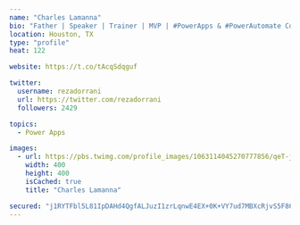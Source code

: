 ```yaml
---
name: "Charles Lamanna"
bio: "Father | Speaker | Trainer | MVP | #PowerApps & #PowerAutomate Community Super User | YouTuber Right-pointing triangle http://youtube.com/c/rezadorrani | Learn - Share - Clockwise rightwards and leftwards open circle arrows"
location: Houston, TX
type: "profile"
heat: 122

website: https://t.co/tAcqSdqguf

twitter:
  username: rezadorrani
  url: https://twitter.com/rezadorrani
  followers: 2429

topics:
  - Power Apps

images:
  - url: https://pbs.twimg.com/profile_images/1063114045270777856/qeT-jpWr_400x400.jpg
    width: 400
    height: 400
    isCached: true
    title: "Charles Lamanna"

secured: "j1RYTFbl5L81IpDAHd4QgfALJuzI1zrLqnwE4EX+0K+VY7ud7MBXcRjvS5F86nxk8xvXqUb9xYrI+4H7RX/PspZcFnjPbWmSc8R+OzzG5wybinOU1zP63i0h138l4ulCp7T9xwoFSXH5I6NEb13oPK55Ie7YUU+Ov8mWALvw6B5yvPvfw72r1YXOO/cPThTdTORmjxf8bn832/rVrLKGIy4eAE0C4BUFKdLvslaK45IvABl9eqsKD3KycKs3wUtBWjHarbSahHW/TLgnTLlfSd3CwKB1M8X7W1ehWy9QUsWqEoNnTtLGz84Z2ilc5Iu7BGRucYohDyTCSXdk3HwALWRwu7qaTPAD36pLSTjzcZFeDybS3J7BHuwBdlHMQvtLKA/ZkKP9/XW8eTmN01njoHmpPLI36mm280DqhJdZRxU=;J1wGQEms63q8y3tO6AlJBw=="
---
```


